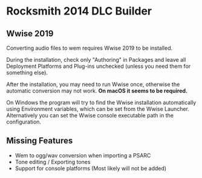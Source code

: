 # Rocksmith 2014 DLC Builder

## Wwise 2019

Converting audio files to wem requires Wwise 2019 to be installed.

During the installation, check only "Authoring" in Packages and leave all Deployment Platforms and Plug-ins unchecked (unless you need them for something else).

After the installation, you may need to run Wwise once, otherwise the automatic conversion may not work. **On macOS it seems to be required.**

On Windows the program will try to find the Wwise installation automatically using Environment variables, which can be set from the Wwise Launcher. Alternatively you can set the Wwise console executable path in the configuration.

## Missing Features

- Wem to ogg/wav conversion when importing a PSARC
- Tone editing / Exporting tones
- Support for console platforms (Most likely will not be added)
